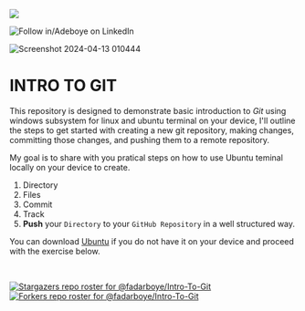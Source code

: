 <a href="https://www.linkedin.com/in/adeboye-famurewa-700b9426/"><img src="https://img.shields.io/badge/LinkedIn-0077B5?style=for-the-badge&logo=linkedin&logoColor=white"></a> 

![](https://img.shields.io/badge/Follow%20%ad-1.4k-blue?logo=linkedin&style=social "Follow in/Adeboye on LinkedIn") 


![Screenshot 2024-04-13 010444](https://github.com/fadarboye/Intro-To-Git/assets/130584349/dc8b3f15-41aa-49e5-91a2-5fbb2b00dd69)

# INTRO TO GIT

This repository is designed to demonstrate basic introduction to *Git* using windows subsystem for linux and ubuntu terminal on your device, I'll outline the steps to get started with creating a new git repository, making changes, committing those changes, and pushing them to a remote repository.

My goal is to share with you pratical steps on how to use Ubuntu teminal locally on your device to create.

1. Directory
2. Files
3. Commit
4. Track
5. **Push** your `Directory` to your `GitHub Repository` in a well structured way. 

You can download [Ubuntu](https://ubuntu.com/download) if you do not have it on your device and proceed with the exercise below.

<br/>





[![Stargazers repo roster for @fadarboye/Intro-To-Git](https://reporoster.com/stars/dark/fadarboye/Intro-To-Git)](https://github.com/fadarboye/Intro-To-Git/stargazers)  [![Forkers repo roster for @fadarboye/Intro-To-Git](https://reporoster.com/forks/dark/fadarboye/Intro-To-Git)](https://github.com/fadarboye/Intro-To-Git/network/members)
